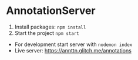 # AnnotationServer

1. Install packages: `npm install`
2. Start the project `npm start`

* For development start server with  `nodemon index`
* Live server: https://annttn.glitch.me/annotations

